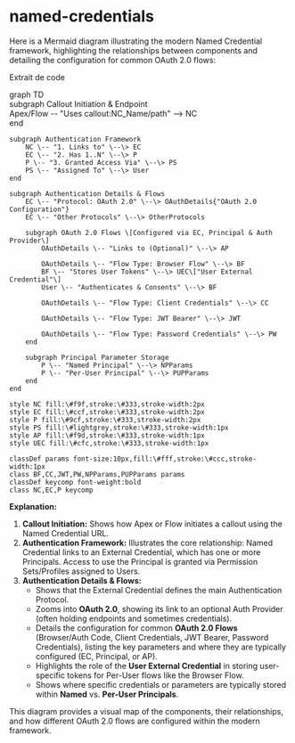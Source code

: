 # named-credentials

Here is a Mermaid diagram illustrating the modern Named Credential framework, highlighting the relationships between components and detailing the configuration for common OAuth 2.0 flows:

Extrait de code

graph TD  
    subgraph Callout Initiation & Endpoint  
        Apex/Flow \-- "Uses callout:NC\_Name/path" \--\> NC  
    end

    subgraph Authentication Framework  
        NC \-- "1. Links to" \--\> EC  
        EC \-- "2. Has 1..N" \--\> P  
        P \-- "3. Granted Access Via" \--\> PS  
        PS \-- "Assigned To" \--\> User  
    end

    subgraph Authentication Details & Flows  
        EC \-- "Protocol: OAuth 2.0" \--\> OAuthDetails{"OAuth 2.0 Configuration"}  
        EC \-- "Other Protocols" \--\> OtherProtocols

        subgraph OAuth 2.0 Flows \[Configured via EC, Principal & Auth Provider\]  
            OAuthDetails \-- "Links to (Optional)" \--\> AP

            OAuthDetails \-- "Flow Type: Browser Flow" \--\> BF  
            BF \-- "Stores User Tokens" \--\> UEC\["User External Credential"\]  
            User \-- "Authenticates & Consents" \--\> BF

            OAuthDetails \-- "Flow Type: Client Credentials" \--\> CC

            OAuthDetails \-- "Flow Type: JWT Bearer" \--\> JWT

            OAuthDetails \-- "Flow Type: Password Credentials" \--\> PW  
        end

        subgraph Principal Parameter Storage  
            P \-- "Named Principal" \--\> NPParams  
            P \-- "Per-User Principal" \--\> PUPParams  
        end  
    end

    style NC fill:\#f9f,stroke:\#333,stroke-width:2px  
    style EC fill:\#ccf,stroke:\#333,stroke-width:2px  
    style P fill:\#9cf,stroke:\#333,stroke-width:2px  
    style PS fill:\#lightgrey,stroke:\#333,stroke-width:1px  
    style AP fill:\#f9d,stroke:\#333,stroke-width:1px  
    style UEC fill:\#cfc,stroke:\#333,stroke-width:1px

    classDef params font-size:10px,fill:\#fff,stroke:\#ccc,stroke-width:1px  
    class BF,CC,JWT,PW,NPParams,PUPParams params  
    classDef keycomp font-weight:bold  
    class NC,EC,P keycomp

**Explanation:**

1. **Callout Initiation:** Shows how Apex or Flow initiates a callout using the Named Credential URL.  
2. **Authentication Framework:** Illustrates the core relationship: Named Credential links to an External Credential, which has one or more Principals. Access to use the Principal is granted via Permission Sets/Profiles assigned to Users.  
3. **Authentication Details & Flows:**  
   * Shows that the External Credential defines the main Authentication Protocol.  
   * Zooms into **OAuth 2.0**, showing its link to an optional Auth Provider (often holding endpoints and sometimes credentials).  
   * Details the configuration for common **OAuth 2.0 Flows** (Browser/Auth Code, Client Credentials, JWT Bearer, Password Credentials), listing the key parameters and where they are typically configured (EC, Principal, or AP).  
   * Highlights the role of the **User External Credential** in storing user-specific tokens for Per-User flows like the Browser Flow.  
   * Shows where specific credentials or parameters are typically stored within **Named** vs. **Per-User Principals**.

This diagram provides a visual map of the components, their relationships, and how different OAuth 2.0 flows are configured within the modern framework.